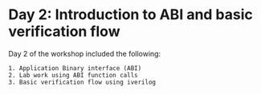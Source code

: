 # Day 2: Introduction to ABI and basic verification flow

Day 2 of the workshop included the following:

    1. Application Binary interface (ABI)
    2. Lab work using ABI function calls
    3. Basic verification flow using iverilog
